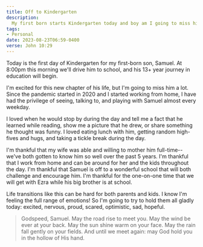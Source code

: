 ```yaml
---
title: Off to Kindergarten
description:
  My first born starts Kindergarten today and boy am I going to miss him
tags:
- Personal
date: 2023-08-23T06:59-0400
verse: John 10:29
---
```


Today is the first day of Kindergarten for my first-born son, Samuel. At 8:00pm
this morning we'll drive him to school, and his 13+ year journey in education
will begin.

I'm excited for this new chapter of his life, but I'm going to miss him a lot.
Since the pandemic started in 2020 and I started working from home, I have had
the privilege of seeing, talking to, and playing with Samuel almost every
weekday.

I loved when he would stop by during the day and tell me a fact that he
learned while reading, show me a picture that he drew, or share something he
thought was funny. I loved eating lunch with him, getting random high-fives and
hugs, and taking a tickle break during the day.

I'm thankful that my wife was able and willing to mother him full-time--we've
both gotten to know him so well over the past 5 years. I'm thankful that I work
from home and can be around for her and the kids throughout the day. I'm
thankful that Samuel is off to a wonderful school that will both challenge and
encourage him. I'm thankful for the one-on-one time that we will get with Ezra
while his big brother is at school.

Life transitions like this can be hard for both parents and kids. I know I'm
feeling the full range of emotions! So I'm going to try to hold them all gladly
today: excited, nervous, proud, scared, optimistic, sad, hopeful.

> Godspeed, Samuel. May the road rise to meet you. May the wind be ever at your
> back. May the sun shine warm on your face. May the rain fall gently on your
> fields. And until we meet again: may God hold you in the hollow of His hand.
